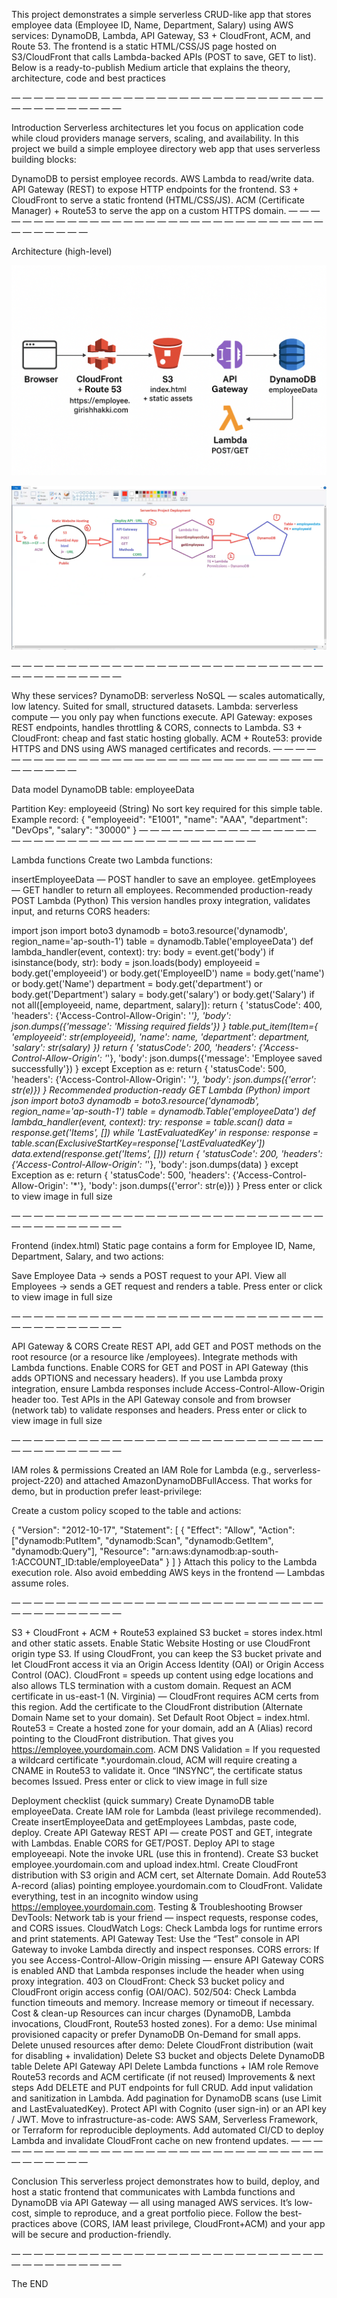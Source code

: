 This project demonstrates a simple serverless CRUD-like app that stores employee data (Employee ID, Name, Department, Salary) using AWS services: DynamoDB, Lambda, API Gateway, S3 + CloudFront, ACM, and Route 53. The frontend is a static HTML/CSS/JS page hosted on S3/CloudFront that calls Lambda-backed APIs (POST to save, GET to list). Below is a ready-to-publish Medium article that explains the theory, architecture, code and best practices

— — — — — — — — — — — — — — — — — — — — — — — — — — — — — — — — — — — — — —

Introduction
Serverless architectures let you focus on application code while cloud providers manage servers, scaling, and availability. In this project we build a simple employee directory web app that uses serverless building blocks:

DynamoDB to persist employee records.
AWS Lambda to read/write data.
API Gateway (REST) to expose HTTP endpoints for the frontend.
S3 + CloudFront to serve a static frontend (HTML/CSS/JS).
ACM (Certificate Manager) + Route53 to serve the app on a custom HTTPS domain.
— — — — — — — — — — — — — — — — — — — — — — — — — — — — — — — — — — — — — —

Architecture (high-level)

![Steps to Follow](architecture_dia.png)

![Steps to Follow](Project_Flowchart.png)

— — — — — — — — — — — — — — — — — — — — — — — — — — — — — — — — — — — — — —

Why these services?
DynamoDB: serverless NoSQL — scales automatically, low latency. Suited for small, structured datasets.
Lambda: serverless compute — you only pay when functions execute.
API Gateway: exposes REST endpoints, handles throttling & CORS, connects to Lambda.
S3 + CloudFront: cheap and fast static hosting globally.
ACM + Route53: provide HTTPS and DNS using AWS managed certificates and records.
— — — — — — — — — — — — — — — — — — — — — — — — — — — — — — — — — — — — — —

Data model
DynamoDB table: employeeData

Partition Key: employeeid (String)
No sort key required for this simple table.
Example record:
{
  "employeeid": "E1001",
  "name": "AAA",
  "department": "DevOps",
  "salary": "30000"
}
— — — — — — — — — — — — — — — — — — — — — — — — — — — — — — — — — — — — — —

Lambda functions
Create two Lambda functions:

insertEmployeeData — POST handler to save an employee.
getEmployees — GET handler to return all employees.
Recommended production-ready POST Lambda (Python)
This version handles proxy integration, validates input, and returns CORS headers:

import json
import boto3
dynamodb = boto3.resource('dynamodb', region_name='ap-south-1')
table = dynamodb.Table('employeeData')
def lambda_handler(event, context):
    try:
        body = event.get('body')
        if isinstance(body, str):
            body = json.loads(body)
        employeeid = body.get('employeeid') or body.get('EmployeeID')
        name = body.get('name') or body.get('Name')
        department = body.get('department') or body.get('Department')
        salary = body.get('salary') or body.get('Salary')
        if not all([employeeid, name, department, salary]):
            return {
                'statusCode': 400,
                'headers': {'Access-Control-Allow-Origin': '*'},
                'body': json.dumps({'message': 'Missing required fields'})
            }
        table.put_item(Item={
            'employeeid': str(employeeid),
            'name': name,
            'department': department,
            'salary': str(salary)
        })
        return {
            'statusCode': 200,
            'headers': {'Access-Control-Allow-Origin': '*'},
            'body': json.dumps({'message': 'Employee saved successfully'})
        }
    except Exception as e:
        return {
            'statusCode': 500,
            'headers': {'Access-Control-Allow-Origin': '*'},
            'body': json.dumps({'error': str(e)})
        }
Recommended production-ready GET Lambda (Python)
import json
import boto3
dynamodb = boto3.resource('dynamodb', region_name='ap-south-1')
table = dynamodb.Table('employeeData')
def lambda_handler(event, context):
    try:
        response = table.scan()
        data = response.get('Items', [])
        while 'LastEvaluatedKey' in response:
            response = table.scan(ExclusiveStartKey=response['LastEvaluatedKey'])
            data.extend(response.get('Items', []))
        return {
            'statusCode': 200,
            'headers': {'Access-Control-Allow-Origin': '*'},
            'body': json.dumps(data)
        }
    except Exception as e:
        return {
            'statusCode': 500,
            'headers': {'Access-Control-Allow-Origin': '*'},
            'body': json.dumps({'error': str(e)})
        }
Press enter or click to view image in full size

— — — — — — — — — — — — — — — — — — — — — — — — — — — — — — — — — — — — — —

Frontend (index.html)
Static page contains a form for Employee ID, Name, Department, Salary, and two actions:

Save Employee Data → sends a POST request to your API.
View all Employees → sends a GET request and renders a table.
Press enter or click to view image in full size

— — — — — — — — — — — — — — — — — — — — — — — — — — — — — — — — — — — — — —

API Gateway & CORS
Create REST API, add GET and POST methods on the root resource (or a resource like /employees).
Integrate methods with Lambda functions.
Enable CORS for GET and POST in API Gateway (this adds OPTIONS and necessary headers).
If you use Lambda proxy integration, ensure Lambda responses include Access-Control-Allow-Origin header too.
Test APIs in the API Gateway console and from browser (network tab) to validate responses and headers.
Press enter or click to view image in full size

— — — — — — — — — — — — — — — — — — — — — — — — — — — — — — — — — — — — — —

IAM roles & permissions
Created an IAM Role for Lambda (e.g., serverless-project-220) and attached AmazonDynamoDBFullAccess. That works for demo, but in production prefer least-privilege:

Create a custom policy scoped to the table and actions:

{
  "Version": "2012-10-17",
  "Statement": [
    {
      "Effect": "Allow",
      "Action": ["dynamodb:PutItem", "dynamodb:Scan", "dynamodb:GetItem", "dynamodb:Query"],
      "Resource": "arn:aws:dynamodb:ap-south-1:ACCOUNT_ID:table/employeeData"
    }
  ]
}
Attach this policy to the Lambda execution role. Also avoid embedding AWS keys in the frontend — Lambdas assume roles.

— — — — — — — — — — — — — — — — — — — — — — — — — — — — — — — — — — — — — —

S3 + CloudFront + ACM + Route53 explained
S3 bucket = stores index.html and other static assets.
Enable Static Website Hosting or use CloudFront origin type S3.
If using CloudFront, you can keep the S3 bucket private and let CloudFront access it via an Origin Access Identity (OAI) or Origin Access Control (OAC).
CloudFront = speeds up content using edge locations and also allows TLS termination with a custom domain.
Request an ACM certificate in us-east-1 (N. Virginia) — CloudFront requires ACM certs from this region.
Add the certificate to the CloudFront distribution (Alternate Domain Name set to your domain).
Set Default Root Object = index.html.
Route53 = Create a hosted zone for your domain, add an A (Alias) record pointing to the CloudFront distribution. That gives you https://employee.yourdomain.com.
ACM DNS Validation = If you requested a wildcard certificate *.yourdomain.cloud, ACM will require creating a CNAME in Route53 to validate it. Once “INSYNC”, the certificate status becomes Issued.
Press enter or click to view image in full size

Deployment checklist (quick summary)
Create DynamoDB table employeeData.
Create IAM role for Lambda (least privilege recommended).
Create insertEmployeeData and getEmployees Lambdas, paste code, deploy.
Create API Gateway REST API — create POST and GET, integrate with Lambdas.
Enable CORS for GET/POST.
Deploy API to stage employeeapi. Note the invoke URL (use this in frontend).
Create S3 bucket employee.yourdomain.com and upload index.html.
Create CloudFront distribution with S3 origin and ACM cert, set Alternate Domain.
Add Route53 A-record (alias) pointing employee.yourdomain.com to CloudFront.
Validate everything, test in an incognito window using https://employee.yourdomain.com.
Testing & Troubleshooting
Browser DevTools: Network tab is your friend — inspect requests, response codes, and CORS issues.
CloudWatch Logs: Check Lambda logs for runtime errors and print statements.
API Gateway Test: Use the “Test” console in API Gateway to invoke Lambda directly and inspect responses.
CORS errors: If you see Access-Control-Allow-Origin missing — ensure API Gateway CORS is enabled AND that Lambda responses include the header when using proxy integration.
403 on CloudFront: Check S3 bucket policy and CloudFront origin access config (OAI/OAC).
502/504: Check Lambda function timeouts and memory. Increase memory or timeout if necessary.
Cost & clean-up
Resources can incur charges (DynamoDB, Lambda invocations, CloudFront, Route53 hosted zones). For a demo:
Use minimal provisioned capacity or prefer DynamoDB On-Demand for small apps.
Delete unused resources after demo:
Delete CloudFront distribution (wait for disabling + invalidation)
Delete S3 bucket and objects
Delete DynamoDB table
Delete API Gateway API
Delete Lambda functions + IAM role
Remove Route53 records and ACM certificate (if not reused)
Improvements & next steps
Add DELETE and PUT endpoints for full CRUD.
Add input validation and sanitization in Lambda.
Add pagination for DynamoDB scans (use Limit and LastEvaluatedKey).
Protect API with Cognito (user sign-in) or an API key / JWT.
Move to infrastructure-as-code: AWS SAM, Serverless Framework, or Terraform for reproducible deployments.
Add automated CI/CD to deploy Lambda and invalidate CloudFront cache on new frontend updates.
— — — — — — — — — — — — — — — — — — — — — — — — — — — — — — — — — — — — — —

Conclusion
This serverless project demonstrates how to build, deploy, and host a static frontend that communicates with Lambda functions and DynamoDB via API Gateway — all using managed AWS services. It’s low-cost, simple to reproduce, and a great portfolio piece. Follow the best-practices above (CORS, IAM least privilege, CloudFront+ACM) and your app will be secure and production-friendly.

— — — — — — — — — — — — — — — — — — — — — — — — — — — — — — — — — — — — — —

The END
